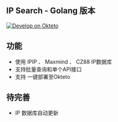 ## IP Search - Golang 版本 ##
[![Develop on Okteto](https://okteto.com/develop-okteto.svg)](https://cloud.okteto.com/deploy?repository=https://github.com/ZMuSiShui/ipsearch-go)

## 功能 ##
- 使用 IPIP 、 Maxmind 、 CZ88 IP数据库
- 支持批量查询和单个API接口
- 支持 一键部署至Okteto

## 待完善 ##
- IP 数据库自动更新
